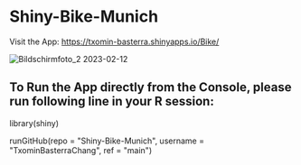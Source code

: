 # Shiny-Bike-Munich
Visit the App: https://txomin-basterra.shinyapps.io/Bike/

![Bildschirm­foto_2 2023-02-12](https://user-images.githubusercontent.com/120520985/218306313-cb0396ea-b23a-4283-9e68-e39519561c72.JPEG)


## To Run the App directly from the Console, please run following line in your R session:

library(shiny)

runGitHub(repo = "Shiny-Bike-Munich", username = "TxominBasterraChang", ref = "main")
